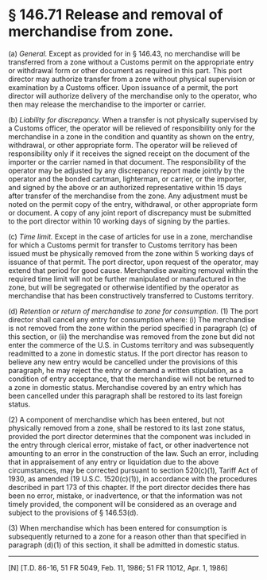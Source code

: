 # § 146.71   Release and removal of merchandise from zone.

(a) *General.* Except as provided for in § 146.43, no merchandise will be transferred from a zone without a Customs permit on the appropriate entry or withdrawal form or other document as required in this part. This port director may authorize transfer from a zone without physical supervision or examination by a Customs officer. Upon issuance of a permit, the port director will authorize delivery of the merchandise only to the operator, who then may release the merchandise to the importer or carrier.


(b) *Liability for discrepancy.* When a transfer is not physically supervised by a Customs officer, the operator will be relieved of responsibility only for the merchandise in a zone in the condition and quantity as shown on the entry, withdrawal, or other appropriate form. The operator will be relieved of responsibility only if it receives the signed receipt on the document of the importer or the carrier named in that document. The responsibility of the operator may be adjusted by any discrepancy report made jointly by the operator and the bonded cartman, lighterman, or carrier, or the importer, and signed by the above or an authorized representative within 15 days after transfer of the merchandise from the zone. Any adjustment must be noted on the permit copy of the entry, withdrawal, or other appropriate form or document. A copy of any joint report of discrepancy must be submitted to the port director within 10 working days of signing by the parties.


(c) *Time limit.* Except in the case of articles for use in a zone, merchandise for which a Customs permit for transfer to Customs territory has been issued must be physically removed from the zone within 5 working days of issuance of that permit. The port director, upon request of the operator, may extend that period for good cause. Merchandise awaiting removal within the required time limit will not be further manipulated or manufactured in the zone, but will be segregated or otherwise identified by the operator as merchandise that has been constructively transferred to Customs territory.


(d) *Retention or return of merchandise to zone for consumption.* (1) The port director shall cancel any entry for consumption where: (i) The merchandise is not removed from the zone within the period specified in paragraph (c) of this section, or (ii) the merchandise was removed from the zone but did not enter the commerce of the U.S. in Customs territory and was subsequently readmitted to a zone in domestic status. If the port director has reason to believe any new entry would be cancelled under the provisions of this paragraph, he may reject the entry or demand a written stipulation, as a condition of entry acceptance, that the merchandise will not be returned to a zone in domestic status. Merchandise covered by an entry which has been cancelled under this paragraph shall be restored to its last foreign status.


(2) A component of merchandise which has been entered, but not physically removed from a zone, shall be restored to its last zone status, provided the port director determines that the component was included in the entry through clerical error, mistake of fact, or other inadvertence not amounting to an error in the construction of the law. Such an error, including that in appraisement of any entry or liquidation due to the above circumstances, may be corrected pursuant to section 520(c)(1), Tariff Act of 1930, as amended (19 U.S.C. 1520(c)(1)), in accordance with the procedures described in part 173 of this chapter. If the port director decides there has been no error, mistake, or inadvertence, or that the information was not timely provided, the component will be considered as an overage and subject to the provisions of § 146.53(d).


(3) When merchandise which has been entered for consumption is subsequently returned to a zone for a reason other than that specified in paragraph (d)(1) of this section, it shall be admitted in domestic status.



---

[N] [T.D. 86-16, 51 FR 5049, Feb. 11, 1986; 51 FR 11012, Apr. 1, 1986] 




